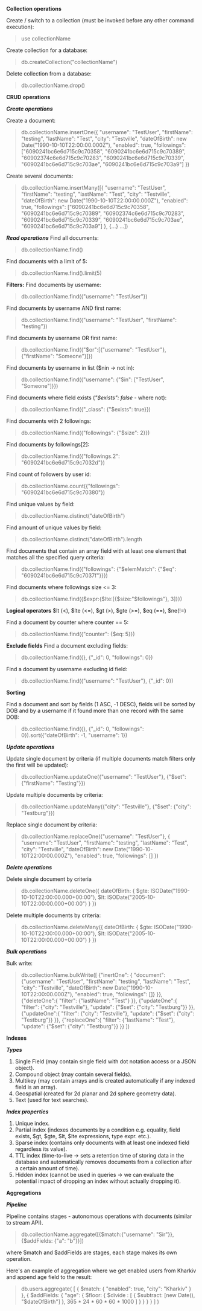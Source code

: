 ****Collection operations****

Create / switch to a collection (must be invoked before any other command execution): 
> use collectionName

Create collection for a database: 
> db.createCollection("collectionName")

Delete collection from a database: 
> db.collectionName.drop()


****CRUD operations****

***Create operations***

Create a document:
> db.collectionName.insertOne({
"username": "TestUser",
"firstName": "testing",
"lastName": "Test",
"city": "Testville",
"dateOfBirth": new Date("1990-10-10T22:00:00.000Z"),
"enabled": true,
"followings": ["6090241bc6e6d715c9c70358", "6090241bc6e6d715c9c70389", "60902374c6e6d715c9c70283", "6090241bc6e6d715c9c70339", "6090241bc6e6d715c9c703ae", "6090241bc6e6d715c9c703a9"]
})

Create several documents:
> db.collectionName.insertMany([{
"username": "TestUser",
"firstName": "testing",
"lastName": "Test",
"city": "Testville",
"dateOfBirth": new Date("1990-10-10T22:00:00.000Z"),
"enabled": true,
"followings": ["6090241bc6e6d715c9c70358", "6090241bc6e6d715c9c70389", "60902374c6e6d715c9c70283", "6090241bc6e6d715c9c70339", "6090241bc6e6d715c9c703ae", "6090241bc6e6d715c9c703a9"]
}, 
{...} 
...])


***Read operations***
Find all documents:
> db.collectionName.find()

Find documents with a limit of 5:
> db.collectionName.find().limit(5)


**Filters:**
Find documents by username:
> db.collectionName.find({"username": "TestUser"})

Find documents by username AND first name:
> db.collectionName.find({"username": "TestUser", "firstName": "testing"})

Find documents by username OR first name:
> db.collectionName.find({"$or":[{"username": "TestUser"}, {"firstName": "Someone"}]})

Find documents by username in list ($nin -> not in):
> db.collectionName.find({"username": {"$in": ["TestUser", "Someone"]}})

Find documents where field exists (*"$exists": false* - where not):
> db.collectionName.find({"_class": {"$exists": true}})

Find documents with 2 followings:
> db.collectionName.find({"followings": {"$size": 2}})

Find documents by followings[2]:
> db.collectionName.find({"followings.2": "6090241bc6e6d715c9c7032d"}) 

Find count of followers by user id:
> db.collectionName.count({"followings": "6090241bc6e6d715c9c70380"})

Find unique values by field:
> db.collectionName.distinct("dateOfBirth")

Find amount of unique values by field:
> db.collectionName.distinct("dateOfBirth").length

Find documents that contain an array field with at least one element that matches all the specified query criteria:
> db.collectionName.find({"followings": {"$elemMatch": {"$eq": "6090241bc6e6d715c9c7037f"}}})

Find documents where followings size <= 3:
> db.collectionName.find({$expr:{$lte:[{$size:"$followings"}, 3]}})

**Logical operators**
$lt (<), $lte (<=), $gt (>), $gte (>=), $eq (==), $ne(!=)

Find a document by counter where counter == 5:
> db.collectionName.find({"counter": {$eq: 5}})


**Exclude fields**
Find a document excluding fields:
> db.collectionName.find({}, {"_id": 0, "followings": 0})

Find a document by username excluding id field:
> db.collectionName.find({"username": "TestUser"}, {"_id": 0})


**Sorting**

Find a document and sort by fields (1 ASC, -1 DESC), fields will be sorted by DOB and by a username 
if it found more than one record with the same DOB:
> db.collectionName.find({}, {"_id": 0, "followings": 0}).sort({"dateOfBirth": -1, "username": 1})


***Update operations***

Update single document by criteria (if multiple documents match filters only the first will be updated):
> db.collectionName.updateOne({"username": "TestUser"}, {"$set": {"firstName": "Testing"}})

Update multiple documents by criteria:
> db.collectionName.updateMany({"city": "Testville"}, {"$set": {"city": "Testburg"}})

Replace single document by criteria:
> db.collectionName.replaceOne({"username": "TestUser"}, {
"username": "TestUser",
"firstName": "testing",
"lastName": "Test",
"city": "Testville",
"dateOfBirth": new Date("1990-10-10T22:00:00.000Z"),
"enabled": true,
"followings": []
})

***Delete operations***

Delete single document by criteria
> db.collectionName.deleteOne({
dateOfBirth: {
$gte: ISODate("1990-10-10T22:00:00.000+00:00"),
$lt: ISODate("2005-10-10T22:00:00.000+00:00")
}
})

Delete multiple documents by criteria:
> db.collectionName.deleteMany({
dateOfBirth: {
$gte: ISODate("1990-10-10T22:00:00.000+00:00"),
$lt: ISODate("2005-10-10T22:00:00.000+00:00")
}
})

***Bulk operations***

Bulk write:
> db.collectionName.bulkWrite([
{"inertOne": { 
"document": {"username": "TestUser",
"firstName": "testing",
"lastName": "Test",
"city": "Testville",
"dateOfBirth": new Date("1990-10-10T22:00:00.000Z"),
"enabled": true,
"followings": []}
}},
{"deleteOne":{
"filter": {"lastName": "Test"}
}},
{"updateOne":{
"filter": {"city": "Testville"},
"update": {"$set": {"city": "Testburg"}}
}},
{"updateOne":{
"filter": {"city": "Testville"},
"update": {"$set": {"city": "Testburg"}}
}},
{"replaceOne":{
"filter": {"lastName": "Test"},
"update": {"$set": {"city": "Testburg"}}
}}
])


****Indexes****

***Types***

1. Single Field (may contain single field with dot notation access or a JSON object).
2. Compound object (may contain several fields).
3. Multikey (may contain arrays and is created automatically if any indexed field is an array).
4. Geospatial (created for 2d planar and 2d sphere geometry data).
5. Text (used for text searches).

***Index properties***

1. Unique index.
2. Partial index (indexes documents by a condition e.g. equality, field exists, $gt, $gte, $lt, $lte expressions, type expr. etc.).
3. Sparse index (contains only documents with at least one indexed field regardless its value).
4. TTL index (time-to-live -> sets a retention time of storing data in the database and automatically removes documents from a collection after a certain amount of time).
5. Hidden index (cannot be used in queries -> we can evaluate the potential impact of dropping an index without actually dropping it).


****Aggregations****

***Pipeline***

Pipeline contains stages - autonomous operations with documents (similar to stream API).
> db.collectionName.aggregate([{$match:{"username": "Sir"}},{$addFields: {"a": "b"}}])

where $match and $addFields are stages, each stage makes its own operation.

Here's an example of aggregation where we get enabled users from Kharkiv and append age field to the result: 
>db.users.aggregate(
> [
>   { $match: { "enabled": true, "city": "Kharkiv" } }, 
>   { $addFields: 
>       { "age": {
>           $floor: {
>               $divide : [
>                   { $subtract: [new Date(), "$dateOfBirth"] },
>                   365 * 24 * 60 * 60 * 1000
>                   ]
>               }
>           } 
>       }
>   }
> ]
)